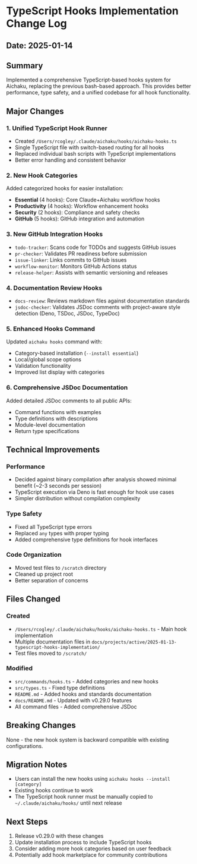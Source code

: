# TypeScript Hooks Implementation Change Log

## Date: 2025-01-14

## Summary

Implemented a comprehensive TypeScript-based hooks system for Aichaku, replacing the previous bash-based approach. This provides better performance, type safety, and a unified codebase for all hook functionality.

## Major Changes

### 1. Unified TypeScript Hook Runner
- Created `/Users/rcogley/.claude/aichaku/hooks/aichaku-hooks.ts`
- Single TypeScript file with switch-based routing for all hooks
- Replaced individual bash scripts with TypeScript implementations
- Better error handling and consistent behavior

### 2. New Hook Categories
Added categorized hooks for easier installation:
- **Essential** (4 hooks): Core Claude+Aichaku workflow hooks
- **Productivity** (4 hooks): Workflow enhancement hooks  
- **Security** (2 hooks): Compliance and safety checks
- **GitHub** (5 hooks): GitHub integration and automation

### 3. New GitHub Integration Hooks
- `todo-tracker`: Scans code for TODOs and suggests GitHub issues
- `pr-checker`: Validates PR readiness before submission
- `issue-linker`: Links commits to GitHub issues
- `workflow-monitor`: Monitors GitHub Actions status
- `release-helper`: Assists with semantic versioning and releases

### 4. Documentation Review Hooks
- `docs-review`: Reviews markdown files against documentation standards
- `jsdoc-checker`: Validates JSDoc comments with project-aware style detection (Deno, TSDoc, JSDoc, TypeDoc)

### 5. Enhanced Hooks Command
Updated `aichaku hooks` command with:
- Category-based installation (`--install essential`)
- Local/global scope options
- Validation functionality
- Improved list display with categories

### 6. Comprehensive JSDoc Documentation
Added detailed JSDoc comments to all public APIs:
- Command functions with examples
- Type definitions with descriptions
- Module-level documentation
- Return type specifications

## Technical Improvements

### Performance
- Decided against binary compilation after analysis showed minimal benefit (~2-3 seconds per session)
- TypeScript execution via Deno is fast enough for hook use cases
- Simpler distribution without compilation complexity

### Type Safety
- Fixed all TypeScript type errors
- Replaced `any` types with proper typing
- Added comprehensive type definitions for hook interfaces

### Code Organization
- Moved test files to `/scratch` directory
- Cleaned up project root
- Better separation of concerns

## Files Changed

### Created
- `/Users/rcogley/.claude/aichaku/hooks/aichaku-hooks.ts` - Main hook implementation
- Multiple documentation files in `docs/projects/active/2025-01-13-typescript-hooks-implementation/`
- Test files moved to `/scratch/`

### Modified
- `src/commands/hooks.ts` - Added categories and new hooks
- `src/types.ts` - Fixed type definitions
- `README.md` - Added hooks and standards documentation
- `docs/README.md` - Updated with v0.29.0 features
- All command files - Added comprehensive JSDoc

## Breaking Changes
None - the new hook system is backward compatible with existing configurations.

## Migration Notes
- Users can install the new hooks using `aichaku hooks --install [category]`
- Existing hooks continue to work
- The TypeScript hook runner must be manually copied to `~/.claude/aichaku/hooks/` until next release

## Next Steps
1. Release v0.29.0 with these changes
2. Update installation process to include TypeScript hooks
3. Consider adding more hook categories based on user feedback
4. Potentially add hook marketplace for community contributions